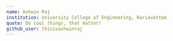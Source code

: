 ```yaml
---
name: Ashwin Raj
institution: University College of Engineering, Kariavattom
quote: Do cool things, that matter!
github_user: thisisashwinraj
---
```

